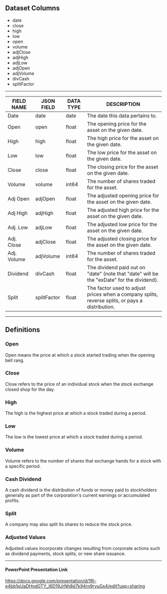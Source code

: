 ## Dataset Columns

* date
* close
* high
* low
* open
* volume
* adjClose 
* adjHigh
* adjLow
* adjOpen
* adjVolume
* divCash
* splitFactor

---------------------------------

FIELD NAME | JSON FIELD | DATA TYPE | DESCRIPTION
-----------|------------|-----------|------------
Date | date | date |The date this data pertains to.
Open | open | float | The opening price for the asset on the given date.
High | high | float | The high price for the asset on the given date.
Low | low | float |The low price for the asset on the given date.  
Close | close | float | The closing price for the asset on the given date.  
Volume | volume | int64 | The number of shares traded for the asset.
Adj Open |  adjOpen |  float | The adjusted opening price for the asset on the given date.
Adj High |  adjHigh |  float | The adjusted high price for the asset on the given date.
Adj. Low | adjLow | float | The adjusted low price for the asset on the given date.
Adj. Close | adjClose | float | The adjusted closing price for the asset on the given date.
Adj. Volume | adjVolume | int64 | The number of shares traded for the asset.
Dividend | divCash | float | The dividend paid out on "date" (note that "date" will be the "exDate" for the dividend).
Split | splitFactor | float | The factor used to adjust prices when a company splits, reverse splits, or pays a distribution.

-----------------------------

## Definitions

### Open
Open means the price at which a stock started trading when the opening bell rang.

### Close
Close refers to the price of an individual stock when the stock exchange closed shop for the day.

### High
The high is the highest price at which a stock traded during a period.

### Low
The low is the lowest price at which a stock traded during a period.

### Volume
Volume refers to the number of shares that exchange hands for a stock with a specific period.

### Cash Dividend
A cash dividend is the distribution of funds or money paid to stockholders generally as part of the corporation's current earnings or accumulated profits.

### Split
A company may also split its shares to reduce the stock price.

### Adjusted Values
Adjusted values incorporate changes resulting from corporate actions such as dividend payments, stock splits, or new share issuance.

--------------------------

#### PowerPoint Presentation Link
https://docs.google.com/presentation/d/1Rj-e4bb1pUaDHndGTY_I6D19JrNh8d7k94rn9ryuGs4/edit?usp=sharing
